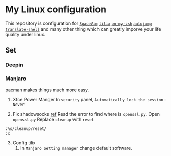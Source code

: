 # My Linux configuration
This repository is configuration for [`SpaceVim`](http://spacevim.org/)
[`tilix`](https://gnunn1.github.io/tilix-web/)
[`on-my-zsh`](https://github.com/robbyrussell/oh-my-zsh)
[`autojump`](https://github.com/wting/autojump) 
[`translate-shell`](https://github.com/soimort/translate-shell)
and many other thing which can greatly imporve your life quality under linux.


## Set

### Deepin


### Manjaro
pacman makes things much more easy.

1. Xfce Power Manger
In `security` panel, `Automatically lock the session` : `Never`

2. Fix shadowsocks [ref](https://kionf.com/2016/12/15/errornote-ss/)
Read the error to find where is `openssl.py`.
Open `openssl.py`
Replace `cleanup` with `reset`
```
:%s/cleanup/reset/
:x
```
3. Config tilix
    1. In `Manjaro Setting manager` change default software.

